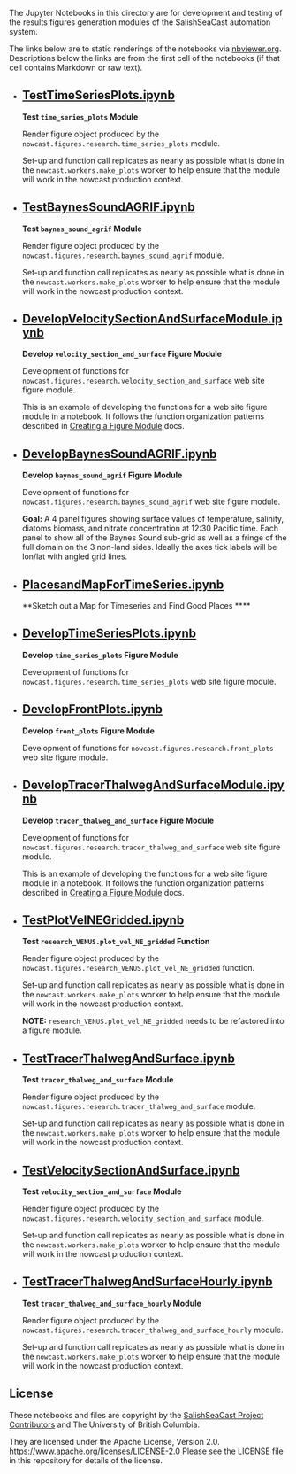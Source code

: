 The Jupyter Notebooks in this directory are for development and testing of
the results figures generation modules of the SalishSeaCast automation system.

The links below are to static renderings of the notebooks via
[nbviewer.org](https://nbviewer.org/).
Descriptions below the links are from the first cell of the notebooks
(if that cell contains Markdown or raw text).

* ## [TestTimeSeriesPlots.ipynb](https://nbviewer.org/github/SalishSeaCast/SalishSeaNowcast/blob/main/notebooks/figures/research/TestTimeSeriesPlots.ipynb)

    **Test `time_series_plots` Module**

    Render figure object produced by the `nowcast.figures.research.time_series_plots` module.

    Set-up and function call replicates as nearly as possible what is done in the `nowcast.workers.make_plots` worker
    to help ensure that the module will work in the nowcast production context.

* ## [TestBaynesSoundAGRIF.ipynb](https://nbviewer.org/github/SalishSeaCast/SalishSeaNowcast/blob/main/notebooks/figures/research/TestBaynesSoundAGRIF.ipynb)

    **Test `baynes_sound_agrif` Module**

    Render figure object produced by the `nowcast.figures.research.baynes_sound_agrif` module.

    Set-up and function call replicates as nearly as possible what is done in the `nowcast.workers.make_plots` worker
    to help ensure that the module will work in the nowcast production context.

* ## [DevelopVelocitySectionAndSurfaceModule.ipynb](https://nbviewer.org/github/SalishSeaCast/SalishSeaNowcast/blob/main/notebooks/figures/research/DevelopVelocitySectionAndSurfaceModule.ipynb)

    **Develop `velocity_section_and_surface` Figure Module**

    Development of functions for `nowcast.figures.research.velocity_section_and_surface` web site figure module.

    This is an example of developing the functions for a web site figure module in a notebook.
    It follows the function organization patterns described in
    [Creating a Figure Module](https://salishsea-nowcast.readthedocs.io/en/latest/figures/create_fig_module.html) docs.

* ## [DevelopBaynesSoundAGRIF.ipynb](https://nbviewer.org/github/SalishSeaCast/SalishSeaNowcast/blob/main/notebooks/figures/research/DevelopBaynesSoundAGRIF.ipynb)

    **Develop `baynes_sound_agrif` Figure Module**

    Development of functions for `nowcast.figures.research.baynes_sound_agrif` web site figure module.

    **Goal:** A 4 panel figures showing  surface values of
    temperature, salinity, diatoms biomass, and nitrate concentration
    at 12:30 Pacific time.
    Each panel to show all of the Baynes Sound sub-grid as well as
    a fringe of the full domain on the 3 non-land sides.
    Ideally the axes tick labels will be lon/lat with angled grid lines.

* ## [PlacesandMapForTimeSeries.ipynb](https://nbviewer.org/github/SalishSeaCast/SalishSeaNowcast/blob/main/notebooks/figures/research/PlacesandMapForTimeSeries.ipynb)

    **Sketch out a Map for Timeseries and Find Good Places ****

* ## [DevelopTimeSeriesPlots.ipynb](https://nbviewer.org/github/SalishSeaCast/SalishSeaNowcast/blob/main/notebooks/figures/research/DevelopTimeSeriesPlots.ipynb)

    **Develop `time_series_plots` Figure Module**

    Development of functions for `nowcast.figures.research.time_series_plots` web site figure module.

* ## [DevelopFrontPlots.ipynb](https://nbviewer.org/github/SalishSeaCast/SalishSeaNowcast/blob/main/notebooks/figures/research/DevelopFrontPlots.ipynb)

    **Develop `front_plots` Figure Module**

    Development of functions for `nowcast.figures.research.front_plots` web site figure module.

* ## [DevelopTracerThalwegAndSurfaceModule.ipynb](https://nbviewer.org/github/SalishSeaCast/SalishSeaNowcast/blob/main/notebooks/figures/research/DevelopTracerThalwegAndSurfaceModule.ipynb)

    **Develop `tracer_thalweg_and_surface` Figure Module**

    Development of functions for `nowcast.figures.research.tracer_thalweg_and_surface` web site figure module.

    This is an example of developing the functions for a web site figure module in a notebook.
    It follows the function organization patterns described in
    [Creating a Figure Module](https://salishsea-nowcast.readthedocs.io/en/latest/figures/create_fig_module.html) docs.

* ## [TestPlotVelNEGridded.ipynb](https://nbviewer.org/github/SalishSeaCast/SalishSeaNowcast/blob/main/notebooks/figures/research/TestPlotVelNEGridded.ipynb)

    **Test `research_VENUS.plot_vel_NE_gridded` Function**

    Render figure object produced by the `nowcast.figures.research_VENUS.plot_vel_NE_gridded` function.

    Set-up and function call replicates as nearly as possible what is done in the `nowcast.workers.make_plots` worker
    to help ensure that the module will work in the nowcast production context.

    **NOTE:** `research_VENUS.plot_vel_NE_gridded` needs to be refactored into a figure module.

* ## [TestTracerThalwegAndSurface.ipynb](https://nbviewer.org/github/SalishSeaCast/SalishSeaNowcast/blob/main/notebooks/figures/research/TestTracerThalwegAndSurface.ipynb)

    **Test `tracer_thalweg_and_surface` Module**

    Render figure object produced by the `nowcast.figures.research.tracer_thalweg_and_surface` module.

    Set-up and function call replicates as nearly as possible what is done in the `nowcast.workers.make_plots` worker
    to help ensure that the module will work in the nowcast production context.

* ## [TestVelocitySectionAndSurface.ipynb](https://nbviewer.org/github/SalishSeaCast/SalishSeaNowcast/blob/main/notebooks/figures/research/TestVelocitySectionAndSurface.ipynb)

    **Test `velocity_section_and_surface` Module**

    Render figure object produced by the `nowcast.figures.research.velocity_section_and_surface` module.

    Set-up and function call replicates as nearly as possible what is done in the `nowcast.workers.make_plots` worker
    to help ensure that the module will work in the nowcast production context.

* ## [TestTracerThalwegAndSurfaceHourly.ipynb](https://nbviewer.org/github/SalishSeaCast/SalishSeaNowcast/blob/main/notebooks/figures/research/TestTracerThalwegAndSurfaceHourly.ipynb)

    **Test `tracer_thalweg_and_surface_hourly` Module**

    Render figure object produced by the `nowcast.figures.research.tracer_thalweg_and_surface_hourly` module.

    Set-up and function call replicates as nearly as possible what is done in the `nowcast.workers.make_plots` worker
    to help ensure that the module will work in the nowcast production context.


## License

These notebooks and files are copyright by the
[SalishSeaCast Project Contributors](https://github.com/SalishSeaCast/docs/blob/main/CONTRIBUTORS.rst)
and The University of British Columbia.

They are licensed under the Apache License, Version 2.0.
https://www.apache.org/licenses/LICENSE-2.0
Please see the LICENSE file in this repository for details of the license.
